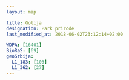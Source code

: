 ```yaml
---
layout: map

title: Golija
designation: Park prirode
last_modified_at: 2018-06-02T23:12:14+02:00

WDPA: [16401]
BioRaS: [69]
geoSrbija:
  L1_183: [103]
  L1_362: [27]
---
```

